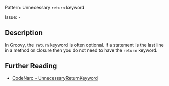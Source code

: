 Pattern: Unnecessary `return` keyword

Issue: -

## Description

In Groovy, the `return` keyword is often optional. If a statement is the last line in a method or closure then you do not need to have the `return` keyword.

## Further Reading

* [CodeNarc - UnnecessaryReturnKeyword](http://codenarc.sourceforge.net/codenarc-rules-unnecessary.html#UnnecessaryReturnKeyword)